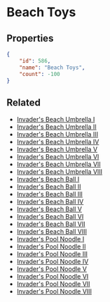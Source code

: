 # Beach Toys

<no description available>

## Properties

```json
{
    "id": 586,
    "name": "Beach Toys",
    "count": -100
}
```

## Related

- [Invader's Beach Umbrella I](../items/17962-invader-s-beach-umbrella-i.md)
- [Invader's Beach Umbrella II](../items/17963-invader-s-beach-umbrella-ii.md)
- [Invader's Beach Umbrella III](../items/17964-invader-s-beach-umbrella-iii.md)
- [Invader's Beach Umbrella IV](../items/17965-invader-s-beach-umbrella-iv.md)
- [Invader's Beach Umbrella V](../items/17966-invader-s-beach-umbrella-v.md)
- [Invader's Beach Umbrella VI](../items/17967-invader-s-beach-umbrella-vi.md)
- [Invader's Beach Umbrella VII](../items/17968-invader-s-beach-umbrella-vii.md)
- [Invader's Beach Umbrella VIII](../items/17969-invader-s-beach-umbrella-viii.md)
- [Invader's Beach Ball I](../items/17970-invader-s-beach-ball-i.md)
- [Invader's Beach Ball II](../items/17971-invader-s-beach-ball-ii.md)
- [Invader's Beach Ball III](../items/17972-invader-s-beach-ball-iii.md)
- [Invader's Beach Ball IV](../items/17973-invader-s-beach-ball-iv.md)
- [Invader's Beach Ball V](../items/17974-invader-s-beach-ball-v.md)
- [Invader's Beach Ball VI](../items/17975-invader-s-beach-ball-vi.md)
- [Invader's Beach Ball VII](../items/17976-invader-s-beach-ball-vii.md)
- [Invader's Beach Ball VIII](../items/17977-invader-s-beach-ball-viii.md)
- [Invader's Pool Noodle I](../items/17978-invader-s-pool-noodle-i.md)
- [Invader's Pool Noodle II](../items/17979-invader-s-pool-noodle-ii.md)
- [Invader's Pool Noodle III](../items/17980-invader-s-pool-noodle-iii.md)
- [Invader's Pool Noodle IV](../items/17981-invader-s-pool-noodle-iv.md)
- [Invader's Pool Noodle V](../items/17982-invader-s-pool-noodle-v.md)
- [Invader's Pool Noodle VI](../items/17983-invader-s-pool-noodle-vi.md)
- [Invader's Pool Noodle VII](../items/17984-invader-s-pool-noodle-vii.md)
- [Invader's Pool Noodle VIII](../items/17985-invader-s-pool-noodle-viii.md)

